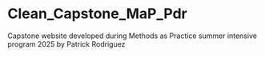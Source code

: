# Clean_Capstone_MaP_Pdr
Capstone website developed during Methods as Practice summer intensive program 2025 by Patrick Rodriguez
